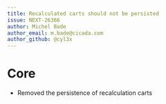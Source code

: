 ```yaml
---
title: Recalculated carts should not be persisted
issue: NEXT-26366
author: Michel Bade
author_email: m.bade@cicada.com
author_github: @cyl3x
---
```

# Core
* Removed the persistence of recalculation carts

